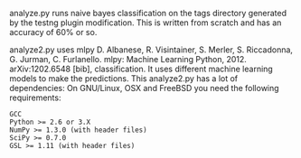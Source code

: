 analyze.py runs naive bayes classification on the tags directory generated by the testng plugin modification. This is written from scratch and has an accuracy of 60% or so.

analyze2.py uses mlpy D. Albanese, R. Visintainer, S. Merler, S. Riccadonna, G. Jurman, C. Furlanello. mlpy: Machine Learning Python, 2012. arXiv:1202.6548 [bib],
classification. It uses different machine learning models to make the predictions. This analyze2.py has a lot of dependencies:
	On GNU/Linux, OSX and FreeBSD you need the following requirements:

	GCC
	Python >= 2.6 or 3.X
	NumPy >= 1.3.0 (with header files)
	SciPy >= 0.7.0
	GSL >= 1.11 (with header files)

